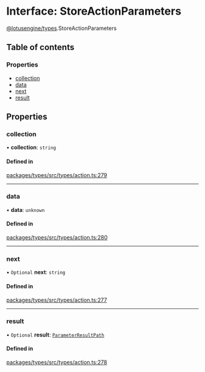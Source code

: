 # Interface: StoreActionParameters

[@lotusengine/types](../wiki/@lotusengine.types).StoreActionParameters

## Table of contents

### Properties

- [collection](../wiki/@lotusengine.types.StoreActionParameters#collection)
- [data](../wiki/@lotusengine.types.StoreActionParameters#data)
- [next](../wiki/@lotusengine.types.StoreActionParameters#next)
- [result](../wiki/@lotusengine.types.StoreActionParameters#result)

## Properties

### collection

• **collection**: `string`

#### Defined in

[packages/types/src/types/action.ts:279](https://github.com/lotusengine/sdk/blob/f1f5297/packages/types/src/types/action.ts#L279)

___

### data

• **data**: `unknown`

#### Defined in

[packages/types/src/types/action.ts:280](https://github.com/lotusengine/sdk/blob/f1f5297/packages/types/src/types/action.ts#L280)

___

### next

• `Optional` **next**: `string`

#### Defined in

[packages/types/src/types/action.ts:277](https://github.com/lotusengine/sdk/blob/f1f5297/packages/types/src/types/action.ts#L277)

___

### result

• `Optional` **result**: [`ParameterResultPath`](../wiki/@lotusengine.types#parameterresultpath)

#### Defined in

[packages/types/src/types/action.ts:278](https://github.com/lotusengine/sdk/blob/f1f5297/packages/types/src/types/action.ts#L278)
